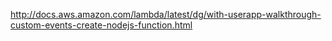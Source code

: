 

http://docs.aws.amazon.com/lambda/latest/dg/with-userapp-walkthrough-custom-events-create-nodejs-function.html

